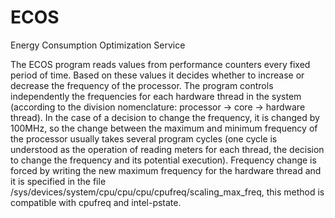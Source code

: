 # ECOS
Energy Consumption Optimization Service

The ECOS program reads values from performance counters every fixed period of time. Based on these values it decides whether to increase or decrease the frequency of the processor. The program controls independently the frequencies for each hardware thread in the system (according to the division nomenclature: processor -> core -> hardware thread). In the case of a decision to change the frequency, it is changed by 100MHz, so the change between the maximum and minimum frequency of the processor usually takes several program cycles (one cycle is understood as the operation of reading meters for each thread, the decision to change the frequency and its potential execution). Frequency change is forced by writing the new maximum frequency for the hardware thread and it is specified in the file /sys/devices/system/cpu/cpu/cpu<id>/cpufreq/scaling_max_freq, this method is compatible with cpufreq and intel-pstate.
